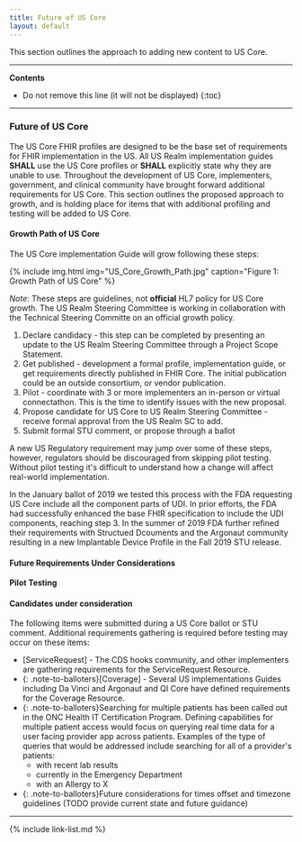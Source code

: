 ```yaml
---
title: Future of US Core
layout: default
---
```


This section outlines the approach to adding new content to US Core.

---

<!-- TOC  the css styling for this is \pages\assets\css\project.css under 'markdown-toc'-->
**Contents**

* Do not remove this line (it will not be displayed)
{:toc}

---

<!-- end TOC -->

### Future of US Core

The US Core FHIR profiles are designed to be the base set of requirements for FHIR implementation in the US. All US Realm implementation guides **SHALL** use the US Core profiles or **SHALL** explicitly state why they are unable to use. Throughout the development of US Core, implementers, government, and clinical community have brought forward additional requirements for US Core. This section outlines the proposed approach to growth, and is holding place for items that with additional profiling and testing will be added to US Core.

#### Growth Path of US Core

The US Core implementation Guide will grow following these steps:

{% include img.html img="US_Core_Growth_Path.jpg" caption="Figure 1: Growth Path of US Core" %}

*Note*: These steps are guidelines, not **official** HL7 policy for US Core growth. The US Realm Steering Committee is working in collaboration with the Technical Steering Committe on an official growth policy.

1. Declare candidacy - this step can be completed by presenting an update to the US Realm Steering Committee through a Project Scope Statement.
1. Get published - development a formal profile, implementation guide, or get requirements directly published in  FHIR Core. The initial publication could be an outside consortium, or vendor publication.
1. Pilot - coordinate with 3 or more implementers an in-person or virtual connectathon. This is the time to identify issues with the new proposal.
1. Propose candidate for US Core to US Realm Steering Committee - receive formal approval from the US Realm SC to add.
1. Submit formal STU comment, or propose through a ballot

A new US Regulatory requirement may jump over some of these steps, however, regulators should be discouraged from skipping pilot testing. Without pilot testing it's difficult to understand how a change will affect real-world implementation.

In the January ballot of 2019 we tested this process with the FDA requesting US Core include all the component parts of UDI. In prior efforts, the FDA had successfully enhanced the base FHIR specification to include the UDI components, reaching step 3. In the summer of 2019 FDA further refined their requirements with Structued Dcouments and the Argonaut community resulting in a new Implantable Device Profile in the Fall 2019 STU release.

#### Future Requirements Under Considerations

**Pilot Testing**

#### Candidates under consideration

The following items were submitted during a US Core ballot or STU comment. Additional requirements gathering is required before testing may occur on these items:

* [ServiceRequest] - The CDS hooks community, and other implementers are gathering requirements for the ServiceRequest Resource.
* {: .note-to-balloters}[Coverage] - Several US implementations Guides including Da Vinci and Argonaut and QI Core have defined requirements for the Coverage Resource.
* {: .note-to-balloters}Searching for multiple patients has been called out in the ONC Health IT Certification Program.  Defining capabilities for multiple patient access  would focus on querying real time data for a user facing provider app across patients. Examples of the type of queries that would be addressed include searching for all of a provider's patients:
    - with recent lab results  
    - currently in the Emergency Department
    - with an Allergy to X
* {: .note-to-balloters}Future considerations for times offset and timezone guidelines (TODO provide current state and future guidance)

------------------------------------------------------------------------

{% include link-list.md %}
